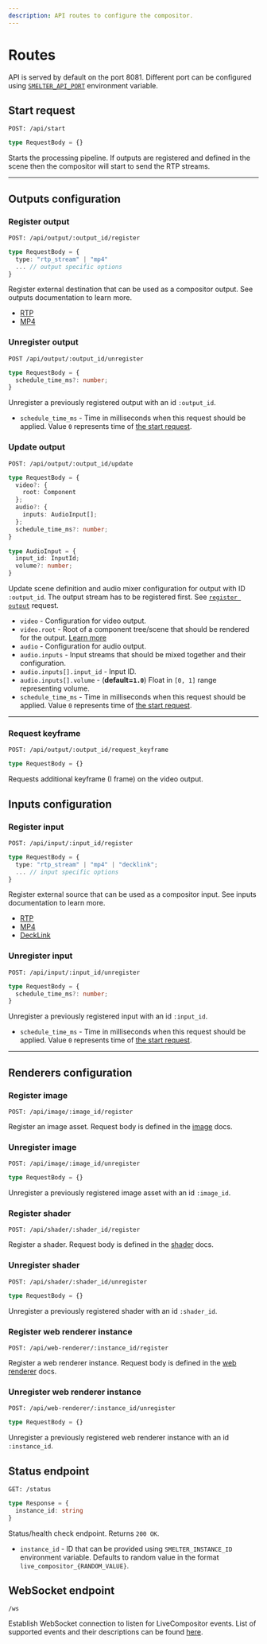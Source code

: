 ```yaml
---
description: API routes to configure the compositor.
---
```


# Routes

API is served by default on the port 8081. Different port can be configured using [`SMELTER_API_PORT`](../deployment/configuration#live_compositor_api_port) environment variable.

## Start request

```http
POST: /api/start
```

```typescript
type RequestBody = {}
```

Starts the processing pipeline. If outputs are registered and defined in the scene then the compositor will start to send the RTP streams.

***

## Outputs configuration

### Register output

```http
POST: /api/output/:output_id/register
```

```typescript
type RequestBody = {
  type: "rtp_stream" | "mp4"
  ... // output specific options
}
```

Register external destination that can be used as a compositor output. See outputs documentation to learn more.

- [RTP](./outputs/rtp.md)
- [MP4](./outputs/mp4.md)

### Unregister output

```http
POST /api/output/:output_id/unregister
```

```typescript
type RequestBody = {
  schedule_time_ms?: number;
}
```

Unregister a previously registered output with an id `:output_id`. 

- `schedule_time_ms` - Time in milliseconds when this request should be applied. Value `0` represents time of [the start request](#start-request).

### Update output

```http
POST: /api/output/:output_id/update
```

```typescript
type RequestBody = {
  video?: {
    root: Component
  };
  audio?: {
    inputs: AudioInput[];
  };
  schedule_time_ms?: number;
}

type AudioInput = {
  input_id: InputId;
  volume?: number;
}
```

Update scene definition and audio mixer configuration for output with ID `:output_id`. The output stream has to be registered first. See [`register output`](./routes.md#register-output) request.

- `video` - Configuration for video output. 
- `video.root` - Root of a component tree/scene that should be rendered for the output. [Learn more](../concept/component)
- `audio` - Configuration for audio output.
- `audio.inputs` - Input streams that should be mixed together and their configuration.
- `audio.inputs[].input_id` - Input ID.
- `audio.inputs[].volume` - (**default=`1.0`**) Float in `[0, 1]` range representing volume.
- `schedule_time_ms` - Time in milliseconds when this request should be applied. Value `0` represents time of [the start request](#start-request).

***

### Request keyframe

```http
POST: /api/output/:output_id/request_keyframe
```

```typescript
type RequestBody = {}
```

Requests additional keyframe (I frame) on the video output.

## Inputs configuration

### Register input

```http
POST: /api/input/:input_id/register
```

```typescript
type RequestBody = {
  type: "rtp_stream" | "mp4" | "decklink";
  ... // input specific options
}
```

Register external source that can be used as a compositor input. See inputs documentation to learn more.

- [RTP](./inputs/rtp.md)
- [MP4](./inputs/mp4.md)
- [DeckLink](./inputs/decklink.md)

### Unregister input

```http
POST: /api/input/:input_id/unregister
```

```typescript
type RequestBody = {
  schedule_time_ms?: number;
}
```

Unregister a previously registered input with an id `:input_id`. 

- `schedule_time_ms` - Time in milliseconds when this request should be applied. Value `0` represents time of [the start request](#start-request).

***

## Renderers configuration

### Register image

```http
POST: /api/image/:image_id/register
```

Register an image asset. Request body is defined in the [image](./renderers/image.md) docs.

### Unregister image

```http
POST: /api/image/:image_id/unregister
```

```typescript
type RequestBody = {}
```

Unregister a previously registered image asset with an id `:image_id`. 

### Register shader

```http
POST: /api/shader/:shader_id/register
```

Register a shader. Request body is defined in the [shader](./renderers/shader.md) docs.

### Unregister shader

```http
POST: /api/shader/:shader_id/unregister
```

```typescript
type RequestBody = {}
```

Unregister a previously registered shader with an id `:shader_id`. 

### Register web renderer instance

```http
POST: /api/web-renderer/:instance_id/register
```

Register a web renderer instance. Request body is defined in the [web renderer](./renderers/web.md) docs.

### Unregister web renderer instance

```http
POST: /api/web-renderer/:instance_id/unregister
```

```typescript
type RequestBody = {}
```

Unregister a previously registered web renderer instance with an id `:instance_id`. 

## Status endpoint 

```http
GET: /status
```

```typescript
type Response = {
  instance_id: string
}
```

Status/health check endpoint. Returns `200 OK`.

- `instance_id` - ID that can be provided using `SMELTER_INSTANCE_ID` environment variable. Defaults to random value in the format `live_compositor_{RANDOM_VALUE}`.

## WebSocket endpoint 

```http
/ws
```

Establish WebSocket connection to listen for LiveCompositor events. List of supported events and their descriptions can be found [here](./events.md).


